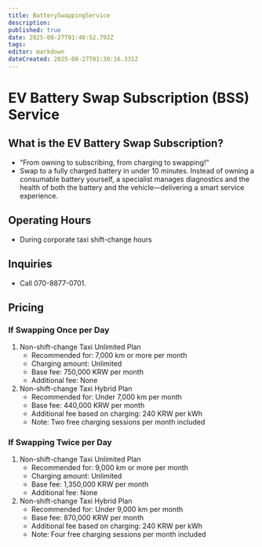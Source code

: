 ```yaml
---
title: BatterySwappingService
description: 
published: true
date: 2025-08-27T01:48:52.792Z
tags: 
editor: markdown
dateCreated: 2025-08-27T01:38:16.331Z
---
```


# EV Battery Swap Subscription (BSS) Service

## What is the EV Battery Swap Subscription?

- “From owning to subscribing, from charging to swapping!”
- Swap to a fully charged battery in under 10 minutes. Instead of owning a consumable battery yourself, a specialist manages diagnostics and the health of both the battery and the vehicle—delivering a smart service experience.

## Operating Hours

- During corporate taxi shift-change hours

## Inquiries

- Call 070-8877-0701.

## Pricing

### If Swapping Once per Day

1. Non-shift-change Taxi Unlimited Plan
    - Recommended for: 7,000 km or more per month
    - Charging amount: Unlimited
    - Base fee: 750,000 KRW per month
    - Additional fee: None
2. Non-shift-change Taxi Hybrid Plan
    - Recommended for: Under 7,000 km per month
    - Base fee: 440,000 KRW per month
    - Additional fee based on charging: 240 KRW per kWh
    - Note: Two free charging sessions per month included

### If Swapping Twice per Day

1. Non-shift-change Taxi Unlimited Plan
    - Recommended for: 9,000 km or more per month
    - Charging amount: Unlimited
    - Base fee: 1,350,000 KRW per month
    - Additional fee: None
2. Non-shift-change Taxi Hybrid Plan
    - Recommended for: Under 9,000 km per month
    - Base fee: 870,000 KRW per month
    - Additional fee based on charging: 240 KRW per kWh
    - Note: Four free charging sessions per month included